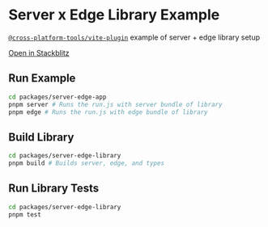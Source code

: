 # Server x Edge Library Example

[`@cross-platform-tools/vite-plugin`](https://www.npmjs.com/package/@cross-platform-tools/vite-plugin) example of server + edge library setup

[Open in Stackblitz](https://stackblitz.com/~/github.com/saurabhdaware/server-edge-library?view=editor)

## Run Example

```sh
cd packages/server-edge-app
pnpm server # Runs the run.js with server bundle of library
pnpm edge # Runs the run.js with edge bundle of library
```

## Build Library

```sh
cd packages/server-edge-library
pnpm build # Builds server, edge, and types
```

## Run Library Tests

```sh
cd packages/server-edge-library
pnpm test
```

